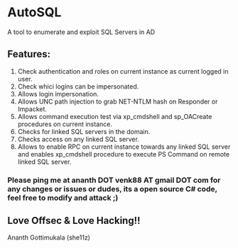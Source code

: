 # AutoSQL
A tool to enumerate and exploit SQL Servers in AD 

## Features:

1) Check authentication and roles on current instance as current logged in user.
2) Check whici logins can be impersonated.
3) Allows login impersonation.
4) Allows UNC path injection to grab NET-NTLM hash on Responder or Impacket.
5) Allows command execution test via xp_cmdshell and sp_OACreate procedures on current instance.
6) Checks for linked SQL servers in the domain.
7) Checks access on any linked SQL server.
8) Allows to enable RPC on current instance towards any linked SQL server and enables xp_cmdshell procedure to execute PS Command on remote linked SQL server.

### Please ping me at ananth DOT venk88 AT gmail DOT com for any changes or issues or dudes, its a open source C# code, feel free to modify and attack ;) 

## Love Offsec & Love Hacking!!

Ananth Gottimukala
(she11z)
